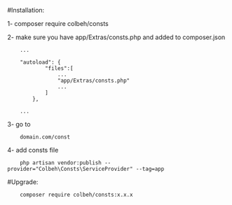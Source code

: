 #Installation: 

1- composer require colbeh/consts

2- make sure you have app/Extras/consts.php and added to composer.json

        ...
        
        "autoload": {
                "files":[
                    ...
                    "app/Extras/consts.php"
                    ...
                ]
            },
            
        ...

3- go to 

        domain.com/const
        
4- add consts file
        
        php artisan vendor:publish --provider="Colbeh\Consts\ServiceProvider" --tag=app


#Upgrade:
 
        composer require colbeh/consts:x.x.x
